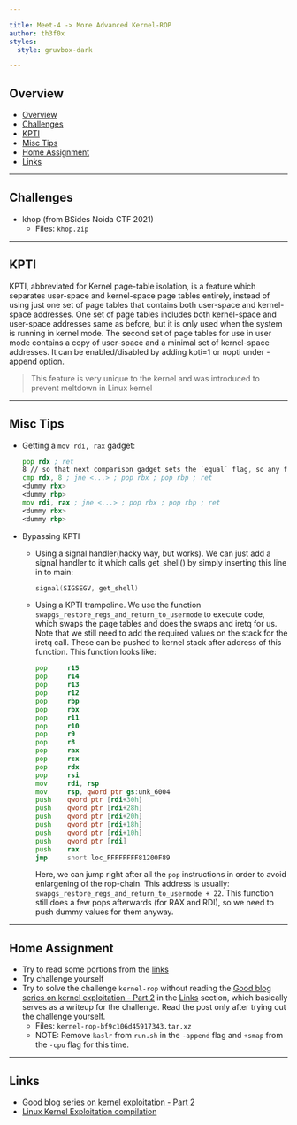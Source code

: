 ```yaml
---

title: Meet-4 -> More Advanced Kernel-ROP
author: th3f0x
styles:
  style: gruvbox-dark

---
```


## Overview

- [Overview](#overview)
- [Challenges](#challenges)
- [KPTI](#kpti)
- [Misc Tips](#misc-tips)
- [Home Assignment](#home-assignment)
- [Links](#links)

---

## Challenges

- khop (from BSides Noida CTF 2021)
  - Files: `khop.zip`

---

## KPTI

KPTI, abbreviated for Kernel page-table isolation, is a feature which separates
user-space and kernel-space page tables entirely, instead of using just one set
of page tables that contains both user-space and kernel-space addresses. One
set of page tables includes both kernel-space and user-space addresses same as
before, but it is only used when the system is running in kernel mode. The
second set of page tables for use in user mode contains a copy of user-space
and a minimal set of kernel-space addresses. It can be enabled/disabled by
adding kpti=1 or nopti under -append option.

> This feature is very unique to the kernel and was introduced to prevent
> meltdown in Linux kernel

---

## Misc Tips

- Getting a `mov rdi, rax` gadget:
  ```asm
  pop rdx ; ret
  8 // so that next comparison gadget sets the `equal` flag, so any further `jne <...>` don't execute
  cmp rdx, 8 ; jne <...> ; pop rbx ; pop rbp ; ret
  <dummy rbx>
  <dummy rbp>
  mov rdi, rax ; jne <...> ; pop rbx ; pop rbp ; ret
  <dummy rbx>
  <dummy rbp>
  ```

- Bypassing KPTI
  - Using a signal handler(hacky way, but works). We can just add a signal handler to it which calls
    get_shell() by simply inserting this line in to main:
    ```c
    signal(SIGSEGV, get_shell)
    ```

  - Using a KPTI trampoline. We use the function
    `swapgs_restore_regs_and_return_to_usermode` to execute code, which swaps
    the page tables and does the swaps and iretq for us. Note that we still
    need to add the required values on the stack for the iretq call. These can
    be pushed to kernel stack after address of this function. This function looks like:
    ```asm
    pop     r15
    pop     r14
    pop     r13
    pop     r12
    pop     rbp
    pop     rbx
    pop     r11
    pop     r10
    pop     r9
    pop     r8
    pop     rax
    pop     rcx
    pop     rdx
    pop     rsi
    mov     rdi, rsp
    mov     rsp, qword ptr gs:unk_6004
    push    qword ptr [rdi+30h]
    push    qword ptr [rdi+28h]
    push    qword ptr [rdi+20h]
    push    qword ptr [rdi+18h]
    push    qword ptr [rdi+10h]
    push    qword ptr [rdi]
    push    rax
    jmp     short loc_FFFFFFFF81200F89
    ```
    Here, we can jump right after all the `pop` instructions in order to avoid
    enlargening of the rop-chain. This address is usually:
    `swapgs_restore_regs_and_return_to_usermode + 22`. This function still does a few pops afterwards (for RAX and RDI), so we need to push dummy values for them anyway.

---

## Home Assignment

- Try to read some portions from the [links](#links)
- Try challenge yourself
- Try to solve the challenge `kernel-rop` without reading the [Good blog series on kernel exploitation - Part 2](https://lkmidas.github.io/posts/20210123-linux-kernel-pwn-part-2/)
  in the [Links](#links) section, which basically serves as a writeup for the
  challenge. Read the post only after trying out the challenge yourself.
  - Files: `kernel-rop-bf9c106d45917343.tar.xz`
  - NOTE: Remove `kaslr` from `run.sh` in the `-append` flag and `+smap` from the `-cpu` flag for this time.
---

## Links

- [Good blog series on kernel exploitation - Part 2](https://lkmidas.github.io/posts/20210123-linux-kernel-pwn-part-2/)
- [Linux Kernel Exploitation compilation](https://github.com/xairy/linux-kernel-exploitation)
